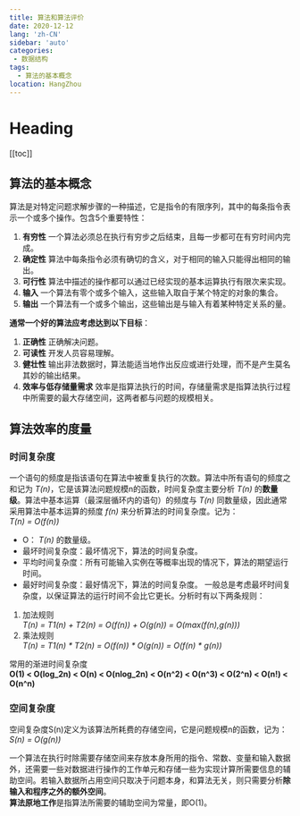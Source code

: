 ```yaml
---
title: 算法和算法评价
date: 2020-12-12
lang: 'zh-CN'
sidebar: 'auto'
categories:
 - 数据结构
tags: 
  - 算法的基本概念
location: HangZhou
---
```


# Heading
[[toc]]

## 算法的基本概念

算法是对特定问题求解步骤的一种描述，它是指令的有限序列，其中的每条指令表示一个或多个操作。包含5个重要特性：
1. __有穷性__
  一个算法必须总在执行有穷步之后结束，且每一步都可在有穷时间内完成。
2. __确定性__
  算法中每条指令必须有确切的含义，对于相同的输入只能得出相同的输出。
3. __可行性__
  算法中描述的操作都可以通过已经实现的基本运算执行有限次来实现。
4. __输入__
  一个算法有零个或多个输入，这些输入取自于某个特定的对象的集合。
5. __输出__
  一个算法有一个或多个输出，这些输出是与输入有着某种特定关系的量。  

**通常一个好的算法应考虑达到以下目标**：
1. **正确性**
  正确解决问题。
2. **可读性**
  开发人员容易理解。
3. **健壮性**
  输出非法数据时，算法能适当地作出反应或进行处理，而不是产生莫名其妙的输出结果。
4. **效率与低存储量需求**
  效率是指算法执行的时间，存储量需求是指算法执行过程中所需要的最大存储空间，这两者都与问题的规模相关。

## 算法效率的度量
### 时间复杂度
一个语句的频度是指该语句在算法中被重复执行的次数。算法中所有语句的频度之和记为 _T(n)_，它是该算法问题规模n的函数，时间复杂度主要分析 _T(n)_ 的**数量级**。算法中基本运算（最深层循环内的语句）的频度与 _T(n)_ 同数量级，因此通常采用算法中基本运算的频度 _f(n)_ 来分析算法的时间复杂度。记为：  
_T(n) = O(f(n))_ 
- O： _T(n)_ 的数量级。
- 最坏时间复杂度：最坏情况下，算法的时间复杂度。
- 平均时间复杂度：所有可能输入实例在等概率出现的情况下，算法的期望运行时间。
- 最好时间复杂度：最好情况下，算法的时间复杂度。
一般总是考虑最坏时间复杂度，以保证算法的运行时间不会比它更长。分析时有以下两条规则：
1. 加法规则  
 _T(n) = T1(n) + T2(n) = O(f(n)) + O(g(n)) = O(max(f(n),g(n)))_
2. 乘法规则  
 _T(n) = T1(n) * T2(n) = O(f(n)) * O(g(n)) = O(f(n) * g(n))_

常用的渐进时间复杂度  
__O(1) < O(log_2n) < O(n) < O(nlog_2n) < O(n^2) < O(n^3) < O(2^n) < O(n!) < O(n^n)__

### 空间复杂度
空间复杂度S(n)定义为该算法所耗费的存储空间，它是问题规模n的函数，记为：
 _S(n) = O(g(n))_  

一个算法在执行时除需要存储空间来存放本身所用的指令、常数、变量和输入数据外，还需要一些对数据进行操作的工作单元和存储一些为实现计算所需要信息的辅助空间。若输入数据所占用空间只取决于问题本身，和算法无关，则只需要分析**除输入和程序之外的额外空间**。  
**算法原地工作**是指算法所需要的辅助空间为常量，即O(1)。